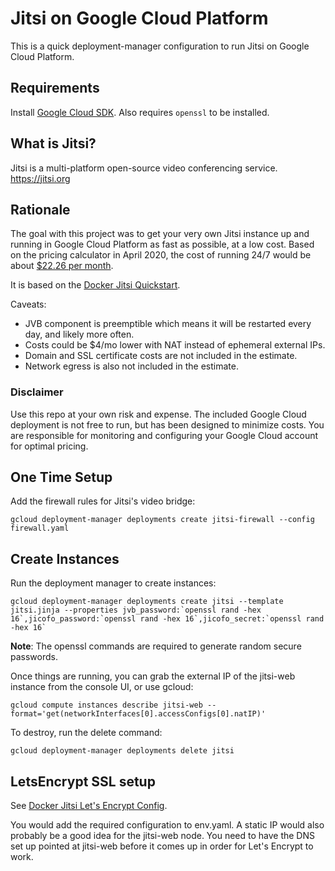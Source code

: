# Jitsi on Google Cloud Platform

This is a quick deployment-manager configuration to run Jitsi on Google Cloud Platform.

## Requirements

Install [Google Cloud SDK](https://cloud.google.com/sdk/docs/quickstarts). Also requires
`openssl` to be installed.

## What is Jitsi?

Jitsi is a multi-platform open-source video conferencing service. https://jitsi.org

## Rationale

The goal with this project was to get your very own Jitsi instance up and running
in Google Cloud Platform as fast as possible, at a low cost. Based on the pricing
calculator in April 2020, the cost of running 24/7 would be about
[$22.26 per month](https://cloud.google.com/products/calculator#id=506e5e09-0808-4b88-afa5-8d12c24d0d78).

It is based on the [Docker Jitsi Quickstart](https://github.com/jitsi/docker-jitsi-meet).

Caveats:
* JVB component is preemptible which means it will be restarted every day, and likely more often.
* Costs could be $4/mo lower with NAT instead of ephemeral external IPs.
* Domain and SSL certificate costs are not included in the estimate.
* Network egress is also not included in the estimate.

### Disclaimer

Use this repo at your own risk and expense. The included Google Cloud deployment is not free to run,
but has been designed to minimize costs. You are responsible for monitoring and configuring
your Google Cloud account for optimal pricing.

## One Time Setup

Add the firewall rules for Jitsi's video bridge:

    gcloud deployment-manager deployments create jitsi-firewall --config firewall.yaml

## Create Instances

Run the deployment manager to create instances:

    gcloud deployment-manager deployments create jitsi --template jitsi.jinja --properties jvb_password:`openssl rand -hex 16`,jicofo_password:`openssl rand -hex 16`,jicofo_secret:`openssl rand -hex 16`

**Note**: The openssl commands are required to generate random secure passwords.

Once things are running, you can grab the external IP of the jitsi-web instance from
the console UI, or use gcloud:

    gcloud compute instances describe jitsi-web --format='get(networkInterfaces[0].accessConfigs[0].natIP)'

To destroy, run the delete command:

    gcloud deployment-manager deployments delete jitsi

## LetsEncrypt SSL setup

See [Docker Jitsi Let's Encrypt Config](https://github.com/jitsi/docker-jitsi-meet#lets-encrypt-configuration).

You would add the required configuration to env.yaml. A static IP would also
probably be a good idea for the jitsi-web node. You need to have the DNS set up
pointed at jitsi-web before it comes up in order for Let's Encrypt to work.
